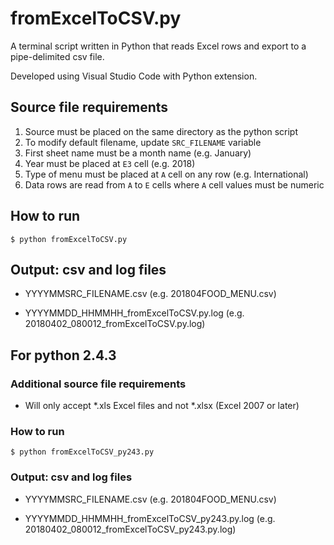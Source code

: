 # fromExcelToCSV.py

A terminal script written in Python that reads Excel rows and export to a pipe-delimited csv file.

Developed using Visual Studio Code with Python extension.

## Source file requirements
1. Source must be placed on the same directory as the python script
2. To modify default filename, update `SRC_FILENAME` variable
3. First sheet name must be a month name (e.g. January)
4. Year must be placed at `E3` cell (e.g. 2018)
5. Type of menu must be placed at `A` cell on any row (e.g. International)
6. Data rows are read from `A` to `E` cells where `A` cell values must be numeric

## How to run
```
$ python fromExcelToCSV.py
```

## Output: csv and log files
- YYYYMMSRC_FILENAME.csv
(e.g. 201804FOOD_MENU.csv)

- YYYYMMDD_HHMMHH_fromExcelToCSV.py.log
(e.g. 20180402_080012_fromExcelToCSV.py.log)

## For python 2.4.3

### Additional source file requirements
- Will only accept *.xls Excel files and not *.xlsx (Excel 2007 or later)

### How to run
```
$ python fromExcelToCSV_py243.py
```

### Output: csv and log files
- YYYYMMSRC_FILENAME.csv
(e.g. 201804FOOD_MENU.csv)

- YYYYMMDD_HHMMHH_fromExcelToCSV_py243.py.log
(e.g. 20180402_080012_fromExcelToCSV_py243.py.log)